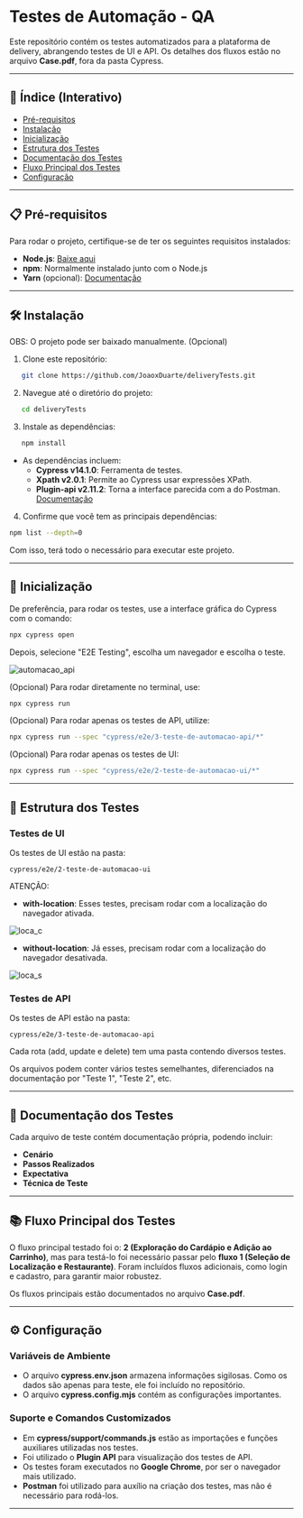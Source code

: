 # Testes de Automação - QA

Este repositório contém os testes automatizados para a plataforma de delivery, abrangendo testes de UI e API. Os detalhes dos fluxos estão no arquivo **Case.pdf**, fora da pasta Cypress.

---

## 📜 Índice (Interativo)

- [Pré-requisitos](#pré-requisitos)
- [Instalação](#instalação)
- [Inicialização](#inicialização)
- [Estrutura dos Testes](#estrutura-dos-testes)
- [Documentação dos Testes](#documentação-dos-testes)
- [Fluxo Principal dos Testes](#fluxo-principal-dos-testes)
- [Configuração](#configuração)

---

## 📋 <a id="pré-requisitos"></a>Pré-requisitos

Para rodar o projeto, certifique-se de ter os seguintes requisitos instalados:

- **Node.js**: [Baixe aqui](https://nodejs.org)
- **npm**: Normalmente instalado junto com o Node.js
- **Yarn** (opcional): [Documentação](https://classic.yarnpkg.com/en/docs/getting-started)

---

## 🛠️ <a id="instalação"></a>Instalação

OBS: O projeto pode ser baixado manualmente. (Opcional)

1. Clone este repositório:

```bash
   git clone https://github.com/JoaoxDuarte/deliveryTests.git
```

2. Navegue até o diretório do projeto:

```bash
   cd deliveryTests
```

3. Instale as dependências:

```bash
   npm install
```

- As dependências incluem:
  - **Cypress v14.1.0**: Ferramenta de testes.
  - **Xpath v2.0.1**: Permite ao Cypress usar expressões XPath.
  - **Plugin-api v2.11.2**: Torna a interface parecida com a do Postman. [Documentação](https://www.npmjs.com/package/cypress-plugin-api)

4. Confirme que você tem as principais dependências:

```bash
npm list --depth=0
```
Com isso, terá todo o necessário para executar este projeto.

---

## 🚀 <a id="inicialização"></a>Inicialização

De preferência, para rodar os testes, use a interface gráfica do Cypress com o comando:

```bash
npx cypress open  
```

Depois, selecione "E2E Testing", escolha um navegador e escolha o teste.

![automacao_api](https://github.com/user-attachments/assets/2bdb3b94-a461-4dd6-a44f-702ed44c54b6)



(Opcional) Para rodar diretamente no terminal, use:

```bash
npx cypress run
```

(Opcional) Para rodar apenas os testes de API, utilize:

```bash
npx cypress run --spec "cypress/e2e/3-teste-de-automacao-api/*"
```

(Opcional) Para rodar apenas os testes de UI:

```bash
npx cypress run --spec "cypress/e2e/2-teste-de-automacao-ui/*"
```

---

## 📂 <a id="estrutura-dos-testes"></a>Estrutura dos Testes

### Testes de UI

Os testes de UI estão na pasta:

```
cypress/e2e/2-teste-de-automacao-ui
```
ATENÇÃO: 
- **with-location**: Esses testes, precisam rodar com a localização do navegador ativada.

![loca_c](https://github.com/user-attachments/assets/46150912-525a-4786-ad49-56ab455cba12)

- **without-location**: Já esses, precisam rodar com a localização do navegador desativada.

![loca_s](https://github.com/user-attachments/assets/07e884c2-c3cc-4d88-97a6-2689549b30e7)


### Testes de API

Os testes de API estão na pasta:

```
cypress/e2e/3-teste-de-automacao-api
```

Cada rota (add, update e delete) tem uma pasta contendo diversos testes.

Os arquivos podem conter vários testes semelhantes, diferenciados na documentação por "Teste 1", "Teste 2", etc.

---
## 📖 <a id="documentação-dos-testes"></a>Documentação dos Testes

Cada arquivo de teste contém documentação própria, podendo incluir:

- **Cenário**
- **Passos Realizados**
- **Expectativa**
- **Técnica de Teste**

---

## 📚 <a id="fluxo-principal-dos-testes"></a>Fluxo Principal dos Testes

O fluxo principal testado foi o: **2 (Exploração do Cardápio e Adição ao Carrinho)**, mas para testá-lo foi necessário passar pelo **fluxo 1 (Seleção de Localização e Restaurante)**. Foram incluídos fluxos adicionais, como login e cadastro, para garantir maior robustez.

Os fluxos principais estão documentados no arquivo **Case.pdf**.

---

## ⚙️ <a id="configuração"></a>Configuração

### Variáveis de Ambiente

- O arquivo **cypress.env.json** armazena informações sigilosas. Como os dados são apenas para teste, ele foi incluído no repositório.
- O arquivo **cypress.config.mjs** contém as configurações importantes.

### Suporte e Comandos Customizados

- Em **cypress/support/commands.js** estão as importações e funções auxiliares utilizadas nos testes.
- Foi utilizado o **Plugin API** para visualização dos testes de API.
- Os testes foram executados no **Google Chrome**, por ser o navegador mais utilizado.
- **Postman** foi utilizado para auxílio na criação dos testes, mas não é necessário para rodá-los.

---

